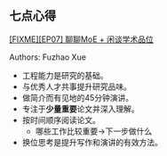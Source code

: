 
## 七点心得

[[FIXME][EP07] 聊聊MoE + 闲谈学术品位](https://www.youtube.com/watch?v=mHUBwzlsWjg)

Authors: Fuzhao Xue

- 工程能力是研究的基础。
- 与优秀人才共事提升研究品味。
- 做简介而有见地的45分钟演讲。
- 专注于**少量重要**论文并深入理解。
- 按时间顺序阅读论文。
  - 哪些工作比较重要->下一步做什么
- 换位思考是提升写作和演讲的有效方法。

